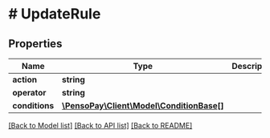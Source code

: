 # # UpdateRule

## Properties

Name | Type | Description | Notes
------------ | ------------- | ------------- | -------------
**action** | **string** |  | [optional]
**operator** | **string** |  | [optional]
**conditions** | [**\PensoPay\Client\Model\ConditionBase[]**](ConditionBase.md) |  | [optional]

[[Back to Model list]](../../README.md#models) [[Back to API list]](../../README.md#endpoints) [[Back to README]](../../README.md)
